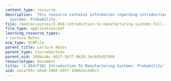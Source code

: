 ```yaml
---
content_type: resource
description: 'This resource contains information regarding introduction to manufacturing
  systems: Probability.'
file: /media/courses/2-854-introduction-to-manufacturing-systems-fall-2016/ceca795cd5a050b6d95f1986e1cd40c3_MIT2_854F16_Probability.pdf
file_type: application/pdf
learning_resource_types:
- Lecture Notes
ocw_type: OCWFile
parent_title: Lecture Notes
parent_type: CourseSection
parent_uid: 10dbcabc-062f-5677-9628-24c6d3457998
resourcetype: Document
title: '2.854(F16) Introduction To Manufacturing Systems: Probability'
uid: ceca795c-d5a0-50b6-d95f-1986e1cd40c3
---
```

